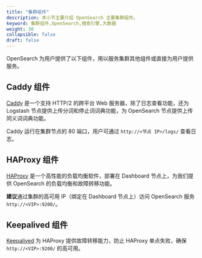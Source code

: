```yaml
---
title: "集群组件"
description: 本小节主要介绍 OpenSearch 主要集群组件。 
keyword: 集群组件,OpenSearch,搜索引擎,大数据 
weight: 30
collapsible: false
draft: false
---
```


OpenSearch 为用户提供了以下组件，用以服务集群其他组件或直接为用户提供服务。

## Caddy 组件

[Caddy](https://caddyserver.com/) 是一个支持 HTTP/2 的跨平台 Web 服务器，除了日志查看功能，还为 Logstash 节点提供上传分词和停止词词典功能，为 OpenSearch 节点提供上传同义词词典功能。

Caddy 运行在集群节点的 80 端口，用户可通过 `http://<节点 IP>/logs/` 查看日志。

## HAProxy 组件

[HAProxy](http://www.haproxy.org/) 是一个高性能的负载均衡软件，部署在 Dashboard 节点上，为我们提供 OpenSearch 的负载均衡和故障转移功能。

**建议**通过集群的高可用 IP（绑定在 Dashboard 节点上）访问 OpenSearch 服务 `http://<VIP>:9200/`。

## Keepalived 组件

[Keepalived](https://www.keepalived.org) 为 HAProxy 提供故障转移能力，防止 HAProxy 单点失败，确保 `http://<VIP>:9200/` 的高可用。
